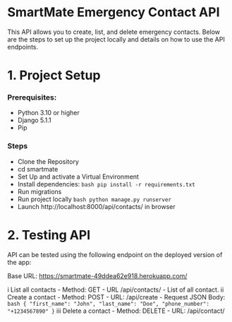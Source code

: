 # SmartMate Emergency Contact API

This API allows you to create, list, and delete emergency contacts. Below are the steps to set up the project locally and details on how to use the API endpoints.

# 1. Project Setup

### Prerequisites:
- Python 3.10 or higher
- Django 5.1.1
- Pip

### Steps
- Clone the Repository
- cd smartmate
- Set Up and activate a Virtual Environment
- Install dependencies:
```bash pip install -r requirements.txt```
- Run migrations
- Run project locally
```bash python manage.py runserver```
- Launch http://localhost:8000/api/contacts/ in browser

# 2. Testing API
API can be tested using the following endpoint on the deployed version of the app:

Base URL: https://smartmate-49ddea62e918.herokuapp.com/

i List all contacts
    - Method: GET
    - URL /api/contacts/
    - List of all contact.
ii Create a contact
    - Method: POST
    - URL: /api/create
    - Request JSON Body:
    ```bash {
    "first_name": "John",
    "last_name": "Doe",
    "phone_number": "+1234567890"
    }```
iii Delete a contact
    - Method: DELETE
    - URL: /api/contact/<id>
